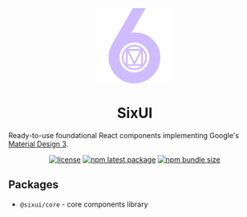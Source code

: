 <p align="center">
  <a href="https://sixui.com" rel="noopener" target="_blank"><img width="150" height="150" src="doc/images/logo-transparent-nomargin.svg" alt="Sixui logo"></a>
</p>

<h1 align="center">SixUI</h1>

Ready-to-use foundational React components implementing Google's [Material Design 3](https://m3.material.io/).

<div align="center">

[![license](https://img.shields.io/badge/license-MIT-blue.svg)](https://github.com/sixui/sixui/blob/HEAD/LICENSE)
[![npm latest package](https://img.shields.io/npm/v/@sixui/ui/latest.svg)](https://www.npmjs.com/package/@sixui/core)
[![npm bundle size](https://img.shields.io/bundlephobia/minzip/@sixui/ui)](https://bundlephobia.com/package/@sixui/core@latest)

</div>

## Packages

- `@sixui/core` - core components library
